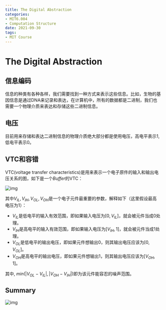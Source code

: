 ```yaml
---
title: The Digital Abstraction
categories:
- MIT6.004
- Computation Structure
date: 2021-09-30
tags:
- MIT Course
---
```


# The Digital Abstraction

## 信息编码

信息的种类有各种各样，我们需要找到一种方式来表示这些信息。比如，生物的基因信息是通过DNA来记录和表达，在计算机中，所有的数据都是二进制，我们也需要一个物理介质来表达和存储这些二进制信息。

## 电压

目前用来存储和表达二进制信息的物理介质绝大部分都是使用电压，高电平表示1, 低电平表示0。

## VTC和容错

VTC(voltage transfer characteristics)是用来表示一个电子原件的输入和输出电压关系的图，如下是一个*Buffer*的VTC：

![img](/posts/computation-structure/Slide17.png)

其中$V_{IL},V_{IH},V_{OL},V_{OH}$是一个电子元件最重要的参数，解释如下（这里假设最高电压为1）：

+ $V_{IL}$是低电平的输入有效范围，即如果输入电压为$[0,V_{IL}]$，就会被元件当成0处理。
+ $V_{IH}$是高电平的输入有效范围，即如果输入电压为$[V_{IH}, 1]$，就会被元件当成1处理。
+ $V_{OL}$是低电平的输出电压，即如果元件想输出0，则其输出电压应该为$[0, V_{OL}]$。
+ $V_{OH}$是高电平的输出电压，即如果元件想输出1，则其输出电压应该为$[V_{OH},1]$。

其中, $min(|V_{OL} - V_{IL}|, |V_{OH} - V_{IH}|)$即为该元件能容忍的噪声范围。

## Summary

![img](/posts/computation-structure/Slide20.png)
